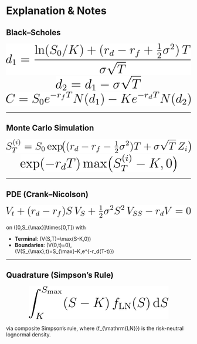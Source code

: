 # Explanation & Notes

## Black–Scholes

<p align="center">
  <img
    src="../images/equations/d1.svg"
    alt="d1 formula"
    style="background-color: white;"
  /><br/>
  <img
    src="../images/equations/d2.svg"
    alt="d2 formula"
    style="background-color: white;"
  /><br/>
  <img
    src="../images/equations/bs.svg"
    alt="Black–Scholes formula"
    style="background-color: white;"
  />
</p>

---

## Monte Carlo Simulation

<p align="center">
  <img
    src="../images/equations/mc.svg"
    alt="MC terminal S_T"
    style="background-color: white;"
  /><br/>
  <img
    src="../images/equations/payoff.svg"
    alt="discounted payoff"
    style="background-color: white;"
  />
</p>

---

## PDE (Crank–Nicolson)

<p align="center">
  <img
    src="../images/equations/pde.svg"
    alt="Black–Scholes PDE"
    style="background-color: white;"
  />
</p>

on \([0,S_{\max}]\times[0,T]\) with  
- **Terminal**: \(V(S,T)=\max(S-K,0)\)  
- **Boundaries**: \(V(0,t)=0\),  
  \(V(S_{\max},t)=S_{\max}-K\,e^{-r_d(T-t)}\)

---

## Quadrature (Simpson’s Rule)

<p align="center">
  <img
    src="../images/equations/quad.svg"
    alt="quadrature integral"
    style="background-color: white;"
  />
</p>

via composite Simpson’s rule, where \(f_{\mathrm{LN}}\) is the risk-neutral lognormal density.
